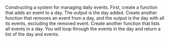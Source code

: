 Constructing a system for managing daily events. 
First, create a function that adds an event to a day. 
The output is the day added. Create another function that removes an event from a day, and the output is the day with all its events, excluding the removed event. 
Create another function that lists all events in a day. 
You will loop through the events in the day and return a list of the day and events.



